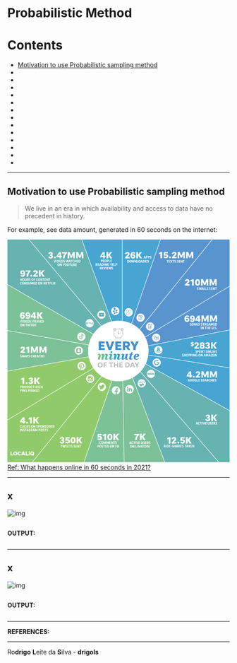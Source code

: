 # Probabilistic Method

# Contents

 - [Motivation to use Probabilistic sampling method](#motivation)
 - [](#)
 - [](#)
 - [](#)
 - [](#)
 - [](#)
 - [](#)
 - [](#)
 - [](#)
 - [](#)
 - [](#)
 - [](#)
 - [](#)
 - [](#)

---

<div id='motivation'></div>

## Motivation to use Probabilistic sampling method

> We live in an era in which availability and access to data have no precedent in history.

For example, see data amount, generated in 60 seconds on the internet:

![img](images/what-happens-online-in-60-seconds.png)  
[Ref: What happens online in 60 seconds in 2021?](https://www.smartinsights.com/internet-marketing-statistics/happens-online-60-seconds/)

---

<div id=''></div>

## x

![img](images/)  

[](src/)
```python

```

**OUTPUT:**  
```python

```




























































































---

<div id=''></div>

## x

![img](images/)  

[](src/)
```python

```

**OUTPUT:**  
```python

```

---

**REFERENCES:**  
[]()  

---

Ro**drigo** **L**eite da **S**ilva - **drigols**
